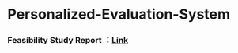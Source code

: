 # Personalized-Evaluation-System

### Feasibility Study Report ：[Link](https://github.com/Tesseract-R/Personalized-Evaluation-System-PES-/blob/main/%E5%8F%AF%E7%A0%94%E6%8A%A5%E5%91%8A/%E5%8F%AF%E7%A0%94%E6%8A%A5%E5%91%8A%20+%20%E7%AC%AC%E5%85%AB%E7%BB%84%20+%20%E9%92%88%E5%AF%B9%E5%AD%A6%E7%94%9F%E7%9A%84%E4%B8%AA%E6%80%A7%E5%8C%96%E8%AF%84%E4%BB%B7%E7%B3%BB%E7%BB%9F.pdf)
